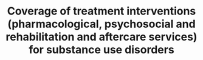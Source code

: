 ---
title: 'Coverage  of  treatment  interventions  (pharmacological,  psychosocial  and  rehabilitation  and  aftercare  services)  for  substance  use  disorders'
permalink: /3-5-1/
sdg_goal: 3
layout: indicator
indicator: 3.5.1
indicator_variable: null
graph: null
graph_title: null
graph_type_description: null
graph_status_notes: checking
variable_description: null
variable_notes: null
un_designated_tier: '3'
un_custodial_agency: 'WHO  UNODC'
target_id: '3.5'
has_metadata: true
rationale_interpretation: 'Strengthening  the  treatment  services  entails  providing  a  comprehensive  set  of  evidence  based  interventions  (that  have  been  laid  down  in  the  international  standards  and  guidelines)  that  are  available  and  accessible  to  all  population  groups  in  need  of  these  interventions  or  services.  The  indicator  will  inform  the  extent  to  which  a  range  of  evidence  based  interventions  for  treatment  of  substance  use  disorder  are  available  and  are  accessed  by  the  population  in  need  for  these  in  a  country,  regional  or  globally.  For  instance  currently  UNODC  estimates  that  globally  one  out  of  6  people  with  drug  use  disorders  have  access  to  or  provided  drug  treatment  services  (World  Drug  Report  2014).'
goal_meta_link: 'http://unstats.un.org/sdgs/files/metadata-compilation/Metadata-Goal-3.pdf'
goal_meta_link_page: 14
indicator_name: 'Coverage  of  treatment  interventions  (pharmacological,  psychosocial  and  rehabilitation  and  aftercare  services)  for  substance  use  disorders'
target: 'Strengthen  the  prevention  and  treatment  of  substance  abuse,  including  narcotic  drug  abuse  and  harmful  use  of  alcohol.'
indicator_definition: "Treatment  of  substance  use  disorder  as  defined  by  the  Political  Declaration  and  Plan  of  Action  on  International  Cooperation  Towards  an  integrated  and  Balanced  Strategy  to  Counter  the  World  Drug  Problem,  High  Level  Segment,  Commission  on  Narcotic  Drugs,  Vienna  11-  12  March  2009.  Comprehensive  treatment  system  offering  a  wide  range  of  integrated  pharmacological  (such  as  detoxification  and  opioid  agonist  and  antagonist  maintenance)  and  psychosocial  (such  as  counselling,  cognitive  behavioural  therapy  and  social  support)  interventions  based  on  scientific  evidence  and  focused  on  the  process  of  rehabilitation,  recovery  and  social  reintegration  (Plan  of  Action,  Para  4:h)  Services  for  the  treatment  of  drug  disorders  are  part  of  clinical  responses  to  substancerelated  disorders.  Such  services  are  aimed  at  stopping  or  reducing  the  effects  of  acute  intoxication,  managing  withdrawal  symptoms  during  detoxification,  preventing  relapse  and  dealing  with  long-term  psychological  and  behavioural  symptoms..  (E/NR/2014/2)1  Substance  use  disorders,  occur  when  the  recurrent  use  of  alcohol  and/or  drugs  causes  clinically  and  functionally  significant  impairment,  such  as  health  problems,  disability,  and  failure  to  meet  major  responsibilities  at  work,  school,  or  home.  According  to  the  DSM-5,  a  diagnosis  of  substance  use  disorder  is  based  on  evidence  of  impaired  control,  social  impairment,  risky  use,  and  pharmacological  criteria.  (DSM  V)  Pharmacological  Interventions  include  cluster  of  interventions  such  as  detoxification,  ,  opioid  antagonist  therapy,  and  opioid  maintenance  therapy  (E/NR/2014/2)  \tDetoxification  refers  to  a  process  carried  out  in  a  safe  and  effective  manner  aimed  at  eliminating  or  minimizing  withdrawal  symptoms  that  occur  after  drugs  are  no  longer  taken  (WHO).  \tOpioid  maintenance  therapy  refers  to  the  regular  administration  of  a  long-acting  opioid  agonist  to  stabilize  the  patient  without  applying  tapering  dosage  schedules.  (WHO,  UNODC,  UNAIDS  Technical  Guide  for  Countries  to  Set  Targets  for  Universal  Access  to  HIV  Prevention,  Treatment  and  Care  for  Injecting  Drug  Users  (WHO,  Geneva,  2009)  \tOpioid  antagonist  maintenance  treatment  refers  to  the  regular  administration  of  a  long-acting  opioid  antagonist  to  block  opioid  receptors  and  avoid  any  opioid  effect  (adapted  from  WHO,  2009).  Psychosocial  cluster  of  interventions  such  as  treatment  planning,  counselling,  peer  support  groups,  screening/brief  intervention,  contingency  management,  cognitive  behavioural  therapy,  treatment  of  comorbidity,  motivational  interviewing.  \tTreatment  planning  refers  to  the  development  of  a  written  description  of  the  treatment  to  be  provided  and  its  anticipated  course.  Such  planning  is  done  with  the  patient  by  establishing  goals  based  on  the  patients  identified  needs  and  setting  interventions  to  meet  those  goals  (UNODC,  Principles  of  Drug  Dependence  Treatment:  Discussion  Paper,  March  2008).  \tCounselling  refers  to  an  intensive  interpersonal  process  aimed  at  assisting  individuals  to  achieve  their  goals  or  function  more  effectively  (WHO).  \tPeer  support  groups  (self-help  groups  such  as  Narcotics  Anonymous)  refers  to  small  groups  of  peers  wishing  to  assist  each  other  in  their  struggle  with  a  particular  problem  (in  the  case  of  Narcotics  Anonymous,  with  drug  dependence)  (WHO).  \tScreening  is  aimed  at  detecting  health  problems  or  risk  factors  at  an  early  stage  before  they  have  caused  serious  disease  or  other  problems  (WHO).  A  brief  intervention  is  a  structured  therapy  of  short  duration  aimed  at  assisting  an  individual  to  cease  or  reduce  the  use  of  a  psychoactive  substance  or  to  deal  with  other  life  issues  (WHO).  \tContingency  management  refers  to  psychosocial  interventions  that  provide  a  system  of  incentives  and  disincentives  designed  to  make  drug  use  less  attractive  and  abstinence  more  attractive  (NIDA).  \tCognitive  behavioural  therapy  refers  to  psychosocial  interventions  aimed  at  helping  patients  recognize,  avoid  and  cope  with  the  situations  in  which  they  are  most  likely  to  use  drugs  (adapted  from  NIDA).  \tMotivational  interviewing  refers  to  a  counselling  and  assessment  technique  that  follows  a  non-confrontational  approach  to  questioning  people  about  difficult  issues  like  alcohol  and  drug  use,  assisting  them  to  make  positive  decisions  aimed  at  reducing  or  stopping  such  use  (ODCCP).  Social  rehabilitation  and  aftercare  include  a  cluster  of  interventions  such  as  vocational  training,  social  assistance,  educational  activities,  rehabilitation  and  aftercare.  \tVocational  training  and  income-generation  support  refers  to  activities  aimed  at  providing  participants  with  the  skills  and  opportunities  to  engage  in  meaningful  employment  and  sustainably  support  themselves  and  their  families.  \tSocial  assistance  refers  to  the  many  ways  in  which  professionals  and  nonprofessionals  can  support  the  social  and  psychological  well-being  of  drug  users  with  a  view  to  improving  both  the  quality  and  duration  of  their  lives  (WHO,  Guidelines  for  the  Psychosocially  Assisted  Pharmacological  Treatment  of  Opioid  Dependence,  2009).  \tEducational  activities  on  the  risks  posed  by  drug  use  refer  to  sessions  aimed  at  informing  and  counselling  people  about  the  consequences  of  drug  use,  in  other  words,  the  ways  in  which  such  use  affects  physical  and  mental  health,  behavioural  control  and  interpersonal  relationships.  In  particular,  these  educational  sessions  should  focus  on  providing  information  about  overdosing,  contracting  infectious  diseases,  developing  cardiovascular,  metabolic  and  psychiatric  disorders  etc.  and  the  benefit  of  abstaining  from  drug  use.  Treatment  methods  and  goals  are  also  explained  in  detail.  \tRehabilitation  and  aftercare  refers  to  the  process  aimed  at  achieving  an  optimal  state  of  health,  psychological  functioning  and  social  well-being  for  individuals  with  a  drugrelated  problem  (WHO).  Coverage  Coverage  describes  the  extent  to  which  an  intervention  is  delivered  to  the  target  population,  that  is,  the  proportion  of  the  target  population  in  need  of  an  intervention  that  actually  gets  it.  Coverage  has  to  be  determined  relative  to  the  national  estimates  of  people  in  need,  e.g.,  people  with  substance  use  disorders,  or  people  vulnerable  to  substance  use.  (Economic  and  Social  Council  (E/NR/2014/2)  Commission  on  Narcotics  Drugs,  Annual  Report  Questionnaire;  Part  2:COMPREHENSIVE  APPROACH  TO  DRUG  DEMAND  AND  SUPPLY  REDUCTION)"
actual_indicator_available: null
actual_indicator_available_description: null
method_of_computation: 'Number  of  people  who  have  received  different  treatment  interventions  in  the  last  year  divided  by  the  actual  number  of  the  target  population  (people  with  substance  use  disorders  measured  as  the  total  number  of  problem  drug  users).The  target  will  be  assessed  through  aggregating  the  information  on  the  type  of  treatment  interventions  and  extent  of  coverage  of  these  for  the  population  in  need.'
comments_and_limitations: null
periodicity: null
time_period: null
unit_of_measure: null
disaggregation_categories: null
disaggregation_geography: null
date_of_national_source_publication: null
date_metadata_updated: null
scheduled_update_by_national_source: null
scheduled_update_by_SDG_team: null
source_agency_staff_name: null
source_agency_staff_email: null
source_agency_survey_dataset: null
source_title: null
source_url: null
source_notes: null
international_and_national_references: null  

---